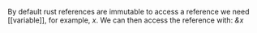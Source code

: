 By default rust references are immutable to access a reference we need [[variable]], for example, *x*.
We can then access the reference with:
	*&x*
